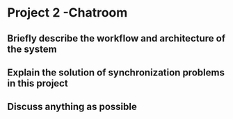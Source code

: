 # Project 2 -Chatroom
## Briefly describe the workflow and architecture of the system
## Explain the solution of synchronization problems in this project
## Discuss anything as possible
